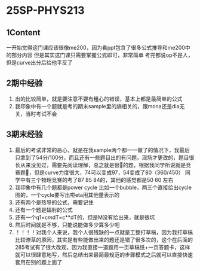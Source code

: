 # 25SP-PHYS213


## 1Content
一开始觉得这门课应该很像me200，因为看ppt包含了很多公式推导和me200中的部分内容
但是其实这门课只需要掌握公式即可，非常简单
考完都说op不是人，但是curve出分后给他平反了


## 2期中经验
1. 出的比较简单，就是要注意不要有粗心的错误，基本上都是最简单的公式
2. 我印象中有一个题就是考的期末sample里的熵相关的，跟mona还是dia无关，当时考试不会


## 3期末经验
1. 最后的考试非常的恶心，就是在我sample两个都一一做了的情况下，我最后只拿到了54分/100分，而且还有一些题目出的有问题，现场才更改的，题目很长从来没见过，需要先阅读理解，总之就是很🐶的题，根据我同学所说就是竞赛题🐶，但是curve力度很大，74可以变成97，54变成了80（360/450） 同学中有三个物理竞赛的考了87 85 84的，其他的感觉都是50 60 左右
2. 我印象中有几个题都是power cycle 比如一个bubble，两三个直接给出cycle图的，一个cycle要写出啦eta用其他量表示的
3. 还有两个是热导的公式，需要记住
4. 还有一个题是辐射的公式
5. 还有一个q1=c*m*dT=c**dT的，但是M没有给出来，就是很坑
6. 然后时间就是不够，只能说能做多少算多少吧
7. ！！！！对我个人来说，我个人很残缺的一点就是工整打草稿，因为我打草稿比较潦草的原因，其实是有些能做出来的题还是错了很多次的，这个在后面的285考试有了很大改观，因为我直接一道题用一页草稿纸+一页答题卡，这样就可以很肆意地写，然后总结出来最简最规范的步骤模式之后就可以直接快速套用在别的题上面了




